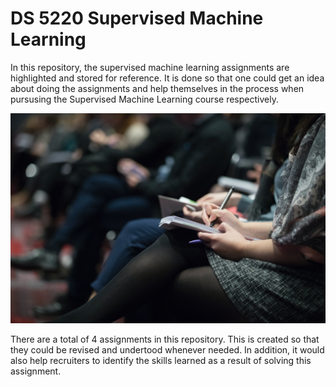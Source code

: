 # DS 5220 Supervised Machine Learning

In this repository, the supervised machine learning assignments are highlighted and stored for reference. It is done so that one could get an idea about doing the assignments and help themselves in the process when pursusing the Supervised Machine Learning course respectively. 

![](https://github.com/suhasmaddali/Images/blob/main/the-climate-reality-project-Hb6uWq0i4MI-unsplash.jpg)

There are a total of 4 assignments in this repository. This is created so that they could be revised and undertood whenever needed. In addition, it would also help recruiters to identify the skills learned as a result of solving this assignment. 

